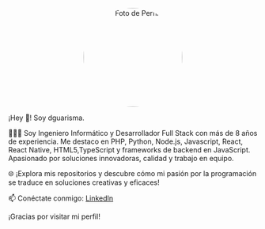 <p align="center">
  <img src="https://github.com/dguarisma/dguarisma/assets/66569273/fc2b9b2a-e963-46d7-a72a-c65dc8fad3ff" alt="Foto de Perfil" style="border-radius:100px;" width="200" height="200">
</p>


¡Hey 👋! Soy dguarisma.


👨🏻‍💻 Soy Ingeniero Informático y Desarrollador Full Stack con más de 8 años de experiencia. Me destaco en PHP, Python, Node.js, Javascript, React, React Native, HTML5,TypeScript y frameworks de backend en JavaScript. Apasionado por soluciones innovadoras, calidad y trabajo en equipo. 

🌐 ¡Explora mis repositorios y descubre cómo mi pasión por la programación se traduce en soluciones creativas y eficaces!

📫 Conéctate conmigo:
[LinkedIn](https://www.linkedin.com/in/david-guarisma-684469106/)

¡Gracias por visitar mi perfil!
